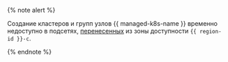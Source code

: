 {% note alert %}

Создание кластеров и групп узлов {{ managed-k8s-name }} временно недоступно в подсетях, [перенесенных](../../vpc/operations/subnet-relocate.md) из зоны доступности `{{ region-id }}-c`.

{% endnote %}